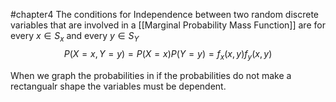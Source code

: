 #chapter4
The conditions for Independence between two random discrete variables that are involved in a [[Marginal Probability Mass Function]]  are for every $x\in S_x$ and every $y\in S_Y$ $$P(X = x, Y = y) = P(X = x)P(Y = y) = f_x (x,y)f_y (x,y)$$

When we graph the probabilities in if the probabilities do not make a rectangualr shape the variables must be dependent.